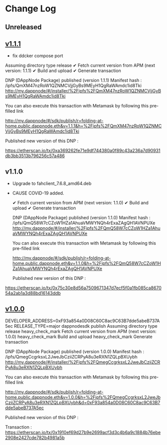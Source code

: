 # Change Log

## Unreleased

<!--New features/improvements/fixes go here-->

## [v1.1.1](https://github.com/branciard/DAppNodePackage-folding-at-home/releases/tag/v1.1.1)
- fix ddcker compose port

Assuming directory type release
  ✔ Fetch current version from APM (next version: 1.1.1)
  ✔ Build and upload
  ✔ Generate transaction

  DNP (DAppNode Package) published (version 1.1.1) 
  Manifest hash : /ipfs/QmXM47nzRoW1QZNMCVjjGyBs9MEyH1QgRaWAmdc1id8Tki
  http://my.dappnode/#/installer/%2Fipfs%2FQmXM47nzRoW1QZNMCVjjGyBs9MEyH1QgRaWAmdc1id8Tki

  You can also execute this transaction with Metamask by following this pre-filled link
  
  http://my.dappnode/#/sdk/publish/r=folding-at-home.public.dappnode.eth&v=1.1.1&h=%2Fipfs%2FQmXM47nzRoW1QZNMCVjjGyBs9MEyH1QgRaWAmdc1id8Tki

   Published new version of this DNP : 

https://etherscan.io/tx/0xa369262fe71e9df744380a0f89c43a236a7d90931db3bb3513b796256c57a486

## v1.1.0
- Upgrade to fahclient_7.6.8_amd64.deb
- CAUSE COVID-19 added.

  ✔ Fetch current version from APM (next version: 1.1.0)
  ✔ Build and upload
  ✔ Generate transaction

  DNP (DAppNode Package) published (version 1.1.0) 
  Manifest hash : /ipfs/QmQ58W7cCZoW1HZa1AhuaVMWYNQh4rExaZAgQH1AVNPUXe
  http://my.dappnode/#/installer/%2Fipfs%2FQmQ58W7cCZoW1HZa1AhuaVMWYNQh4rExaZAgQH1AVNPUXe

  You can also execute this transaction with Metamask by following this pre-filled link
  
  http://my.dappnode/#/sdk/publish/r=folding-at-home.public.dappnode.eth&v=1.1.0&h=%2Fipfs%2FQmQ58W7cCZoW1HZa1AhuaVMWYNQh4rExaZAgQH1AVNPUXe

   Published new version of this DNP : 

https://etherscan.io/tx/0x75c30e8d56a7509671347d7ecf5f0a1fb085ca867054a2ab1a3d88bd16143ddb

## [v1.0.0](https://github.com/branciard/DAppNodePackage-folding-at-home/releases/tag/v1.0.0)


DEVELOPER_ADDRESS=0xF93a854a0D08C60C8ac9C63B7dde5abeB737A5ec RELEASE_TYPE=major dappnodesdk publish
Assuming directory type release
heavy_check_mark Fetch current version from APM (next version: 1.0.0)
heavy_check_mark Build and upload
heavy_check_mark Generate transaction

DNP (DAppNode Package) published (version 1.0.0)
Manifest hash : /ipfs/QmegCcgrksxL2JweJbCziiZCRPyA8u3eRXN1ZQLpBXUybh
http://my.dappnode/#/installer/%2Fipfs%2FQmegCcgrksxL2JweJbCziiZCRPyA8u3eRXN1ZQLpBXUybh


You can also execute this transaction with Metamask by following this pre-filled link

http://my.dappnode/#/sdk/publish/r=folding-at-home.public.dappnode.eth&v=1.0.0&h=%2Fipfs%2FQmegCcgrksxL2JweJbCziiZCRPyA8u3eRXN1ZQLpBXUybh&d=0xF93a854a0D08C60C8ac9C63B7dde5abeB737A5ec

 Published new version of this DNP :  

Transaction : https://etherscan.io/tx/0x1910ef69d27b9e2699acf3d3c4b6a9c1884b76ebe2908e2427cde782b4981a5b
